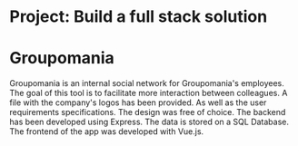 # Project: Build a full stack solution
# Groupomania 
Groupomania is an internal social network for Groupomania's employees. The goal of this tool is to facilitate more interaction between colleagues. A file with the company's logos has been provided. As well as the user requirements specifications.
The design was free of choice. 
The backend has been developed using Express. The data is stored on a SQL Database. The frontend of the app was developed with Vue.js. 
